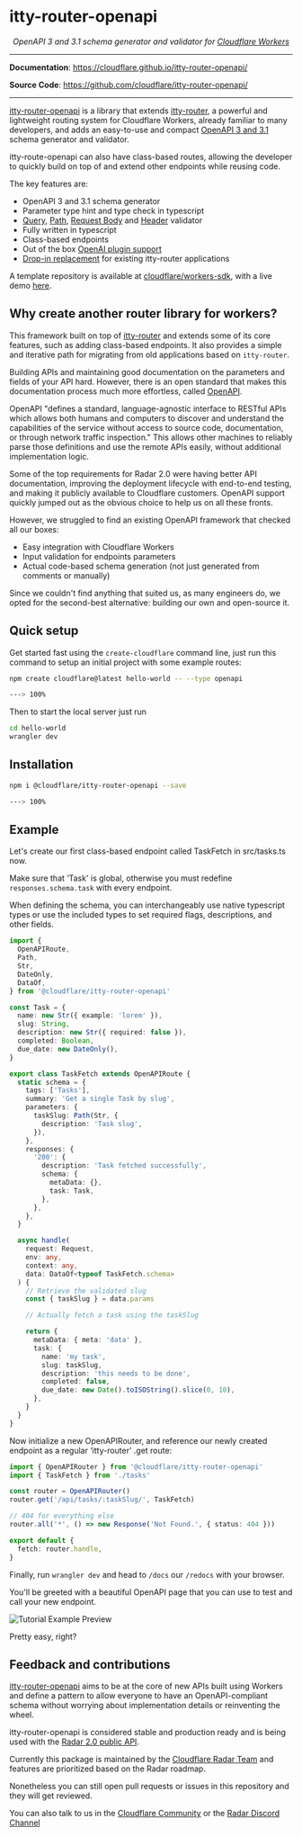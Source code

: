 # itty-router-openapi

<p align="center">
    <em>OpenAPI 3 and 3.1 schema generator and validator for <a href="https://developers.cloudflare.com/workers/" target="_blank">Cloudflare Workers</a></em>
</p>

---

**Documentation**: <a href="https://cloudflare.github.io/itty-router-openapi/">https://cloudflare.github.io/itty-router-openapi/</a>

**Source Code**: <a href="https://github.com/cloudflare/itty-router-openapi/">https://github.com/cloudflare/itty-router-openapi/</a>

---

[itty-router-openapi](https://github.com/cloudflare/itty-router-openapi) is a library that
extends [itty-router](https://github.com/kwhitley/itty-router), a powerful and lightweight routing system for Cloudflare
Workers, already familiar to many developers, and adds an easy-to-use and
compact [OpenAPI 3 and 3.1](https://swagger.io/specification/) schema generator and
validator.

itty-route-openapi can also have class-based routes, allowing the developer to quickly build on top of and extend other
endpoints while reusing code.

The key features are:

- OpenAPI 3 and 3.1 schema generator
- Parameter type hint and type check in typescript
- [Query](https://cloudflare.github.io/itty-router-openapi/user-guide/query-parameters/),
  [Path](https://cloudflare.github.io/itty-router-openapi/user-guide/path-parameters/),
  [Request Body](https://cloudflare.github.io/itty-router-openapi/user-guide/request-body/) and
  [Header](https://cloudflare.github.io/itty-router-openapi/user-guide/header-parameters/) validator
- Fully written in typescript
- Class-based endpoints
- Out of the box [OpenAI plugin support](https://cloudflare.github.io/itty-router-openapi/advanced-user-guide/openai-plugin/)
- [Drop-in replacement](https://cloudflare.github.io/itty-router-openapi/migrating-from-itty-router/) for existing itty-router applications

A template repository is available
at [cloudflare/workers-sdk](https://github.com/cloudflare/workers-sdk/tree/main/templates/worker-openapi),
with a live demo [here](https://worker-openapi-example.radar.cloudflare.com/docs).

## Why create another router library for workers?

This framework built on top of [itty-router](https://github.com/kwhitley/itty-router) and extends some of its
core features, such as adding class-based endpoints. It also provides a simple and iterative path for migrating from old
applications based on `itty-router`.

Building APIs and maintaining good documentation on the parameters and fields of your API hard. However, there is an
open standard that makes this documentation process much more effortless, called [OpenAPI](https://www.openapis.org/).

OpenAPI "defines a standard, language-agnostic interface to RESTful APIs which allows both humans and computers to
discover and understand the capabilities of the service without access to source code, documentation, or through network
traffic inspection." This allows other machines to reliably parse those definitions and use the remote APIs easily,
without additional implementation logic.

Some of the top requirements for Radar 2.0 were having better API documentation, improving the deployment lifecycle with
end-to-end testing, and making it publicly available to Cloudflare customers. OpenAPI support quickly jumped out as the
obvious choice to help us on all these fronts.

However, we struggled to find an existing OpenAPI framework that checked all our boxes:

- Easy integration with Cloudflare Workers
- Input validation for endpoints parameters
- Actual code-based schema generation (not just generated from comments or manually)

Since we couldn't find anything that suited us, as many engineers do, we opted for the second-best alternative: building
our own and open-source it.

## Quick setup

Get started fast using the `create-cloudflare` command line, just run this command to setup an initial project with
some example routes:

<!-- termynal -->

```bash
npm create cloudflare@latest hello-world -- --type openapi

---> 100%
```

Then to start the local server just run

```bash
cd hello-world
wrangler dev
```

## Installation

<!-- termynal -->

```bash
npm i @cloudflare/itty-router-openapi --save

---> 100%
```

## Example

Let's create our first class-based endpoint called TaskFetch in src/tasks.ts now.

Make sure that ‘Task' is global, otherwise you must redefine `responses.schema.task` with every endpoint.

When defining the schema, you can interchangeably use native typescript types or use the included types to set required
flags, descriptions, and other fields.

```ts
import {
  OpenAPIRoute,
  Path,
  Str,
  DateOnly,
  DataOf,
} from '@cloudflare/itty-router-openapi'

const Task = {
  name: new Str({ example: 'lorem' }),
  slug: String,
  description: new Str({ required: false }),
  completed: Boolean,
  due_date: new DateOnly(),
}

export class TaskFetch extends OpenAPIRoute {
  static schema = {
    tags: ['Tasks'],
    summary: 'Get a single Task by slug',
    parameters: {
      taskSlug: Path(Str, {
        description: 'Task slug',
      }),
    },
    responses: {
      '200': {
        description: 'Task fetched successfully',
        schema: {
          metaData: {},
          task: Task,
        },
      },
    },
  }

  async handle(
    request: Request,
    env: any,
    context: any,
    data: DataOf<typeof TaskFetch.schema>
  ) {
    // Retrieve the validated slug
    const { taskSlug } = data.params

    // Actually fetch a task using the taskSlug

    return {
      metaData: { meta: 'data' },
      task: {
        name: 'my task',
        slug: taskSlug,
        description: 'this needs to be done',
        completed: false,
        due_date: new Date().toISOString().slice(0, 10),
      },
    }
  }
}
```

Now initialize a new OpenAPIRouter, and reference our newly created endpoint as a regular ‘itty-router’ .get route:

```ts
import { OpenAPIRouter } from '@cloudflare/itty-router-openapi'
import { TaskFetch } from './tasks'

const router = OpenAPIRouter()
router.get('/api/tasks/:taskSlug/', TaskFetch)

// 404 for everything else
router.all('*', () => new Response('Not Found.', { status: 404 }))

export default {
  fetch: router.handle,
}
```

Finally, run `wrangler dev` and head to `/docs` our `/redocs` with your browser.

You'll be greeted with a beautiful OpenAPI page that you can use to test and call your new endpoint.

![Tutorial Example Preview](https://raw.githubusercontent.com/cloudflare/itty-router-openapi/main/docs/images/tutorial-example.png)

Pretty easy, right?

## Feedback and contributions

[itty-router-openapi](https://github.com/cloudflare/itty-router-openapi) aims to be at the core of new APIs built using
Workers and define a pattern to allow everyone to
have an OpenAPI-compliant schema without worrying about implementation details or reinventing the wheel.

itty-router-openapi is considered stable and production ready and is being used with
the [Radar 2.0 public API](https://developers.cloudflare.com/radar/).

Currently this package is maintained by the [Cloudflare Radar Team](https://radar.cloudflare.com/) and features are
prioritized based on the Radar roadmap.

Nonetheless you can still open pull requests or issues in this repository and they will get reviewed.

You can also talk to us in the [Cloudflare Community](https://community.cloudflare.com/) or
the [Radar Discord Channel](https://discord.com/channels/595317990191398933/1035553707116478495)
